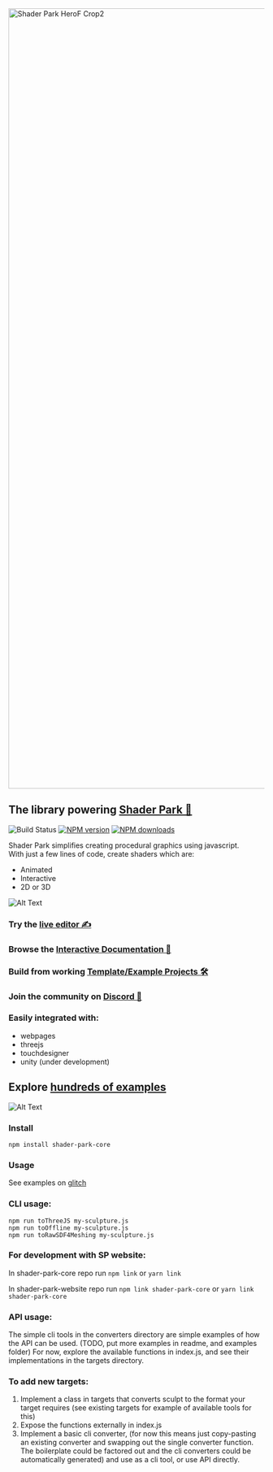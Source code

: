 <img width="1536" alt="Shader Park HeroF Crop2" src="https://user-images.githubusercontent.com/6014011/159131472-2f26c33f-2023-4980-b6e0-3d2c5bd53d6f.png">


## The library powering [Shader Park 🔮](https://shaderpark.com)     
![Build Status](https://github.com/shader-park/shader-park-core/actions/workflows/build_test.yml/badge.svg)
<span class="badge-npmversion"><a href="https://npmjs.org/package/shader-park-core" title="View this project on NPM"><img src="https://img.shields.io/npm/v/shader-park-core.svg" alt="NPM version" /></a></span>
<span class="badge-npmdownloads"><a href="https://npmjs.org/package/shader-park-core" title="View this project on NPM"><img src="https://img.shields.io/npm/dm/shader-park-core.svg" alt="NPM downloads" /></a></span>


Shader Park simplifies creating procedural graphics using javascript.  
With just a few lines of code, create shaders which are:
- Animated
- Interactive
- 2D or 3D

![Alt Text](https://i.imgur.com/okVONOu.gif)



### Try the [live editor ✍️](https://shaderpark.com/new)
### Browse the [Interactive Documentation 📖](https://shader-park-docs.netlify.app/references-js/)
### Build from working [Template/Example Projects 🛠️](https://github.com/shader-park/shader-park-examples)
### Join the community on [Discord 💬](https://discord.gg/vuBnVuBvvK) 

### Easily integrated with:
- webpages
- threejs
- touchdesigner
- unity (under development)

## Explore [hundreds of examples](https://shaderpark.com/explore)

![Alt Text](https://i.imgur.com/dFI9g12.gif)


### Install   
`npm install shader-park-core`

### Usage
See examples on [glitch](https://glitch.com/@torinmb/shader-park-examples)

### CLI usage:  
  
```npm run toThreeJS my-sculpture.js```    
```npm run toOffline my-sculpture.js```    
```npm run toRawSDF4Meshing my-sculpture.js```    

### For development with SP website:  
In shader-park-core repo run
```npm link```
or
```yarn link```

In shader-park-website repo run
```npm link shader-park-core```
or 
```yarn link shader-park-core```

### API usage:  
  The simple cli tools in the converters directory are simple examples of how the API can be used. (TODO, put more examples in readme, and examples folder)
  For now, explore the available functions in index.js, and see their implementations in the targets directory.   
   
### To add new targets:
1. Implement a class in targets that converts sculpt to the format your target requires (see existing targets for example of available tools for this)
2. Expose the functions externally in index.js
3. Implement a basic cli converter, (for now this means just copy-pasting an existing converter and swapping out the single converter function. The boilerplate could be factored out and the cli converters could be automatically generated) and use as a cli tool, or use API directly.
